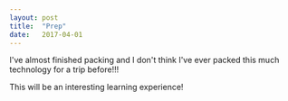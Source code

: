 ```yaml
---
layout: post
title:  "Prep"
date:   2017-04-01
---
```


I've almost finished packing and I don't think I've ever packed this much
technology for a trip before!!!

This will be an interesting learning experience!
